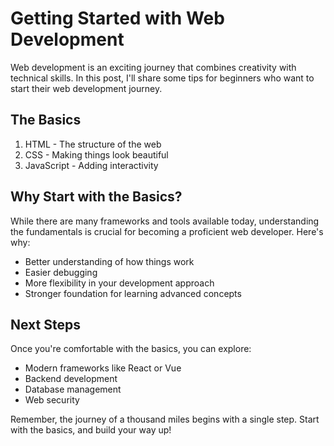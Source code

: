 # Getting Started with Web Development

Web development is an exciting journey that combines creativity with technical skills. In this post, I'll share some tips for beginners who want to start their web development journey.

## The Basics

1. HTML - The structure of the web
2. CSS - Making things look beautiful
3. JavaScript - Adding interactivity

## Why Start with the Basics?

While there are many frameworks and tools available today, understanding the fundamentals is crucial for becoming a proficient web developer. Here's why:

- Better understanding of how things work
- Easier debugging
- More flexibility in your development approach
- Stronger foundation for learning advanced concepts

## Next Steps

Once you're comfortable with the basics, you can explore:

- Modern frameworks like React or Vue
- Backend development
- Database management
- Web security

Remember, the journey of a thousand miles begins with a single step. Start with the basics, and build your way up! 